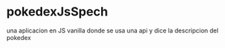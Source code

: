 # pokedexJsSpech
una aplicacion en JS vanilla donde se usa una api y dice la descripcion del pokedex

